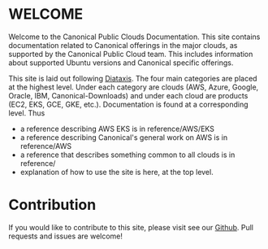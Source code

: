 # WELCOME

Welcome to the Canonical Public Clouds Documentation. This site contains documentation related to Canonical offerings in the major clouds, as supported by the Canonical Public Cloud team. This includes information about supported Ubuntu versions and Canonical specific offerings.

This site is laid out following [Diataxis](https://diataxis.fr/). The four main categories are placed at the highest level. Under each category are clouds (AWS, Azure, Google, Oracle, IBM, Canonical-Downloads) and under each cloud are products (EC2, EKS, GCE, GKE, etc.). Documentation is found at a corresponding level. Thus

* a reference describing AWS EKS is in reference/AWS/EKS
* a reference describing Canonical's general work on AWS is in reference/AWS
* a reference that describes something common to all clouds is in reference/
* explanation of how to use the site is here, at the top level.

# Contribution 

If you would like to contribute to this site, please visit see our [Github](https://github.com/canonical/ubuntu-cloud-docs). Pull requests and issues are welcome!